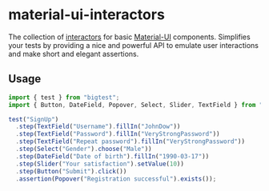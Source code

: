 # material-ui-interactors

The collection of [interactors](https://frontside.com/bigtest/interactors) for basic
[Material-UI](https://material-ui.com) components. Simplifies your tests by providing
a nice and powerful API to emulate user interactions and make short and elegant assertions.

## Usage

```typescript
import { test } from "bigtest";
import { Button, DateField, Popover, Select, Slider, TextField } from "material-ui-interactors";

test("SignUp")
  .step(TextField("Username").fillIn("JohnDow"))
  .step(TextField("Password").fillIn("VeryStrongPassword"))
  .step(TextField("Repeat password").fillIn("VeryStrongPassword"))
  .step(Select("Gender").choose("Male"))
  .step(DateField("Date of birth").fillIn("1990-03-17"))
  .step(Slider("Your satisfaction").setValue(10))
  .step(Button("Submit").click())
  .assertion(Popover("Registration successful").exists());
```
